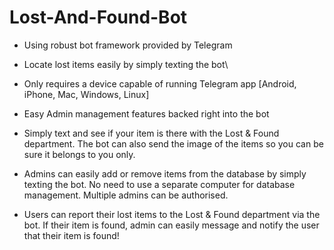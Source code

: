 # Lost-And-Found-Bot

- Using robust bot framework provided by Telegram
- Locate lost items easily by simply texting the bot\
- Only requires a device capable of running Telegram app [Android, iPhone, Mac, Windows, Linux]
- Easy Admin management features backed right into the bot

- Simply text and see if your item is there with the Lost & Found department. 
The bot can also send the image of the items so you can be sure it belongs to you only.

- Admins can easily add or remove items from the database by simply texting the bot. 
No need to use a separate computer for database management.
Multiple admins can be authorised.

- Users can report their lost items to the  Lost & Found department via the bot.
If their item is found, admin can easily message and notify the user that their item is found!
